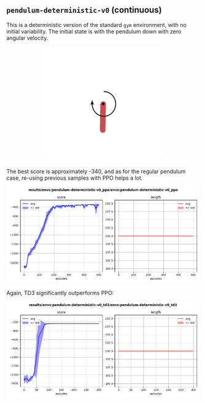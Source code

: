 ## `pendulum-deterministic-v0` (continuous)

This is a deterministic version of the standard `gym` environment, with no initial variability. The initial state is with the pendulum down with zero angular velocity.

<p align="center">
  <img width="300" alt="" src="good.gif">
</p>

The best score is approximately -340, and as for the regular pendulum case, re-using previous samples with PPO helps a lot.

<p align="center">
  <img width="700" alt="" src="ppo_buffer.png">
</p>

Again, TD3 significantly outperforms PPO:

<p align="center">
  <img width="700" alt="" src="td3.png">
</p>
